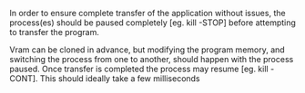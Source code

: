In order to ensure complete transfer of the application without issues, the process(es) should be paused completely [eg. kill -STOP] before attempting to transfer the program.

Vram can be cloned in advance, but modifying the program memory, and switching the process from one to another, should happen with the process paused. Once transfer is completed the process may resume [eg. kill -CONT]. This should ideally take a few milliseconds
